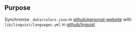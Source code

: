 ## Purpose
Synchronize `_data/colors.json` in [github/personal-website](https://github.com/github/personal-website) with `lib/linguist/languages.yml` in [github/linguist](https://github.com/github/linguist)
